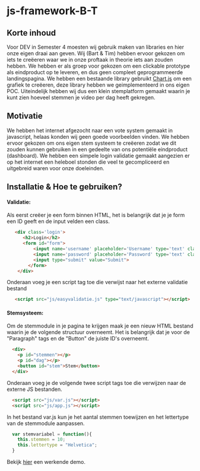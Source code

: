 # js-framework-B-T

## Korte inhoud
Voor DEV in Semester 4 moesten wij gebruik maken van libraries en hier onze eigen draai aan geven. Wij (Bart & Tim) hebben ervoor gekozen om iets te creëeren waar we in onze proftaak in theorie iets aan zouden hebben. We hebben er als groep voor gekozen om een clickable prototype als eindproduct op te leveren, en dus geen compleet geprogrammeerde landingspagina. We hebben een bestaande library gebruikt [Chart.js](http://www.chartjs.org/) om een grafiek te creëeren, deze library hebben we geimplementeerd in ons eigen POC. Uiteindelijk hebben wij dus een klein stemplatform gemaakt waarin je kunt zien hoeveel stemmen je video per dag heeft gekregen.

## Motivatie
We hebben het internet afgezocht naar een vote system gemaakt in javascript, helaas konden wij geen goede voorbeelden vinden. We hebben ervoor gekozen om ons eigen stem systeem te creëeren zodat we dit zouden kunnen gebruiken in een gedeelte van ons potentiële eindproduct (dashboard).
We hebben een simpele login validatie gemaakt aangezien er op het internet een heleboel stonden die veel te gecompliceerd en uitgebreid waren voor onze doeleinden.

## Installatie & Hoe te gebruiken?
#### Validatie:
Als eerst creëer je een form binnen HTML, het is belangrijk dat je je form een ID geeft en de input velden een class.
```html
   <div class='login'>
      <h2>Login</h2>
      <form id="form">
          <input name='username' placeholder='Username' type='text' class="v">
          <input name='password' placeholder='Password' type='text' class="v">
          <input type="submit" value="Submit">
        </form>
    </div>
```
Onderaan voeg je een script tag toe die verwijst naar het externe validatie bestand
```html
   <script src="js/easyvalidatie.js" type="text/javascript"></script>
```
#### Stemsysteem:
Om de stemmodule in je pagina te krijgen maak je een nieuw HTML bestand waarin je de volgende structuur overneemt. Het is belangrijk dat je voor de "Paragraph" tags en de "Button" de juiste ID's overneemt.
```html
  <div>
    <p id="stemmen"></p>
    <p id="dag"></p>
    <button id="stem">Stem</button>  
  </div>
```

Onderaan voeg je de volgende twee script tags toe die verwijzen naar de externe JS bestanden.
```html
  <script src="js/var.js"></script>
  <script src="js/app.js"></script>
```

In het bestand var.js kun je het aantal stemmen toewijzen en het lettertype van de stemmodule aanpassen.

```javascript
  var stemvariabel = function(){
    this.stemmen = 10;
    this.lettertype = "Helvetica";
  }
```

Bekijk [hier](http://bartvandenberkmortel.nl/school/framework/) een werkende demo.
